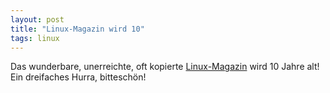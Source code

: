 ```yaml
---
layout: post
title: "Linux-Magazin wird 10"
tags: linux
---
```

Das wunderbare, unerreichte, oft kopierte [Linux-Magazin][0] wird 10 Jahre alt! Ein dreifaches Hurra, bitteschön!

[0]: http://www.linux-magazin.de/
